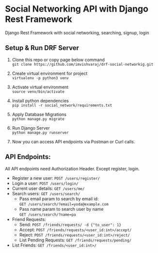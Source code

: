 # Social Networking API with Django Rest Framework
Django Rest Framework with social networking, searching, signup, login


## Setup & Run DRF Server
1. Clone this repo or copy page below command  
`git clone https://github.com/imvishvaraj/drf-social-networkig.git`

2. Create virtual environment for project  
`virtualenv -p python3 venv`

3. Activate virtual environment  
`source venv/bin/activate`

4. Install python dependencies  
`pip install -r social_network/requirements.txt`

5. Apply Database Migrations  
`python manage.py migrate`

6. Run Django Server  
`python manage.py runserver`

7. Now you can access API endpoints via Postman or Curl calls.


## API Endpoints:
All API endpoints need Authorization Header. Except register, login.
- Register a new user: `POST /users/register/`
- Login a user: `POST /users/login/`
- Current user details: `GET /users/me/`
- Search users: `GET /users/search/`
    - Pass email param to search by email id:  
     `GET /users/search/?email=yoda@example.com`
    - Pass name param to search user by name  
    `GET /users/search/?name=pa`
- Friend Requests:
    - Send: `POST /friends/requests/ -d {"to_user": 1}`
    - Accept: `POST /friends/requests/<user_id:int>/accept/`
    - Reject: `POST /friends/requests/<user_id:int>/reject/`
    - List Pending Requests: `GET /friends/requests/pending/`
- List Friends: `GET /friends/<user_id:int>/`

